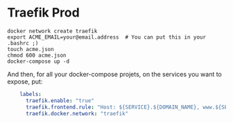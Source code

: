 # Traefik Prod

```
docker network create traefik
export ACME_EMAIL=your@email.address  # You can put this in your .bashrc ;)
touch acme.json
chmod 600 acme.json
docker-compose up -d
```

And then, for all your docker-compose projets, on the services you want to
expose, put:

```yaml
    labels:
      traefik.enable: "true"
      traefik.frontend.rule: "Host: ${SERVICE}.${DOMAIN_NAME}, www.${SERVICE}.${DOMAIN_NAME}"
      traefik.docker.network: "traefik"
```
